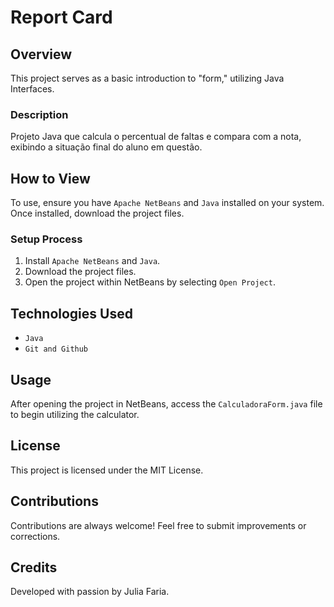 # Report Card

## Overview
This project serves as a basic introduction to "form," utilizing Java Interfaces.

### Description
Projeto Java que calcula o percentual de faltas e compara com a nota, exibindo a situação final do aluno em questão.

## How to View
To use, ensure you have `Apache NetBeans` and `Java` installed on your system. Once installed, download the project files.

### Setup Process
1. Install `Apache NetBeans` and `Java`.
2. Download the project files.
3. Open the project within NetBeans by selecting `Open Project`.

## Technologies Used
- `Java`
- `Git and Github`

## Usage
After opening the project in NetBeans, access the `CalculadoraForm.java` file to begin utilizing the calculator.

## License
This project is licensed under the MIT License.

## Contributions
Contributions are always welcome! Feel free to submit improvements or corrections.

## Credits
Developed with passion by Julia Faria.

